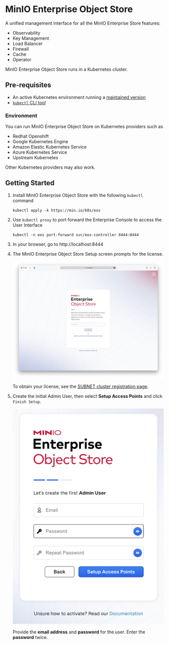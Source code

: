 # MinIO Enterprise Object Store

A unified management interface for all the MinIO Enterprise Store features:

- Observability
- Key Management
- Load Balancer
- Firewall
- Cache
- Operator

MinIO Enterprise Object Store runs in a Kubernetes cluster.

## Pre-requisites

* An active Kubernetes environment running a [maintained version](https://kubernetes.io/releases/)
* [`kubectl` CLI tool](https://kubernetes.io/docs/tasks/tools/#kubectl)

### Environment

You can run MinIO Enterprise Object Store on Kubernetes providers such as

- Redhat Openshift
- Google Kubernetes Engine
- Amazon Elastic Kubernetes Service
- Azure Kubernetes Service
- Upstream Kubernetes

Other Kubernetes providers may also work.

## Getting Started

1. Install MinIO Enterprise Object Store with the following `kubectl` command

   ```shell
   kubectl apply -k https://min.io/k8s/eos
   ```

2. Use `kubectl proxy` to port forward the Enterprise Console to access the User Interface

   ```shell
   kubectl -n eos port-forward svc/eos-controller 8444:8444
   ```

3. In your browser, go to http://localhost:8444

4. The MinIO Enterprise Object Store Setup screen prompts for the license.

   ![The Setup screen asks for a license ](images/enterprise-register-license.png)

   To obtain your license, see the [SUBNET cluster registration page](https://subnet.min.io/cluster/register).

5. Create the initial Admin User, then select **Setup Access Points** and click `Finish Setup`.

   ![Register the first Admin user](images/enterprise-admin-first-user.png)

   Provide the **email address** and **password** for the user.
   Enter the **password** twice.


